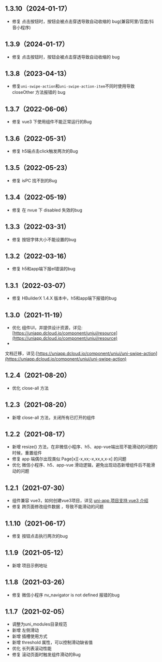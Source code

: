 ## 1.3.10（2024-01-17）

- 修复 点击按钮时，按钮会被点击穿透导致自动收缩的 bug(兼容阿里/百度/抖音小程序)

## 1.3.9（2024-01-17）

- 修复 点击按钮时，按钮会被点击穿透导致自动收缩的 bug

## 1.3.8（2023-04-13）

- 修复`uni-swipe-action`和`uni-swipe-action-item`不同时使用导致 closeOther 方法报错的 bug

## 1.3.7（2022-06-06）

- 修复 vue3 下使用组件不能正常运行的Bug

## 1.3.6（2022-05-31）

- 修复 h5端点击click触发两次的Bug

## 1.3.5（2022-05-23）

- 修复 isPC 找不到的Bug

## 1.3.4（2022-05-19）

- 修复 在 nvue 下 disabled 失效的bug

## 1.3.3（2022-03-31）

- 修复 按钮字体大小不能设置的bug

## 1.3.2（2022-03-16）

- 修复 h5和app端下报el错误的bug

## 1.3.1（2022-03-07）

- 修复 HBuilderX 1.4.X 版本中，h5和app端下报错的bug

## 1.3.0（2021-11-19）

- 优化
  组件UI，并提供设计资源，详见:[https://uniapp.dcloud.io/component/uniui/resource](https://uniapp.dcloud.io/component/uniui/resource)
-
文档迁移，详见:[https://uniapp.dcloud.io/component/uniui/uni-swipe-action](https://uniapp.dcloud.io/component/uniui/uni-swipe-action)

## 1.2.4（2021-08-20）

- 优化 close-all 方法

## 1.2.3（2021-08-20）

- 新增 close-all 方法，关闭所有已打开的组件

## 1.2.2（2021-08-17）

- 新增 resize() 方法，在非微信小程序、h5、app-vue端出现不能滑动的问题的时候，重置组件
- 修复 app 端偶尔出现类似 Page[x][-x,xx;-x,xx,x,x-x] 的问题
- 优化 微信小程序、h5、app-vue 滑动逻辑，避免出现动态新增组件后不能滑动的问题

## 1.2.1（2021-07-30）

- 组件兼容 vue3，如何创建vue3项目，详见 [uni-app 项目支持 vue3 介绍](https://ask.dcloud.net.cn/article/37834)
- 修复 跨页面修改组件数据 ，导致不能滑动的问题

## 1.1.10（2021-06-17）

- 修复 按钮点击执行两次的bug

## 1.1.9（2021-05-12）

- 新增 项目示例地址

## 1.1.8（2021-03-26）

- 修复 微信小程序 nv_navigator is not defined 报错的bug

## 1.1.7（2021-02-05）

- 调整为uni_modules目录规范
- 新增 左侧滑动
- 新增 插槽使用方式
- 新增 threshold 属性，可以控制滑动缺省值
- 优化 长列表滚动性能
- 修复 滚动页面时触发组件滑动的Bug
